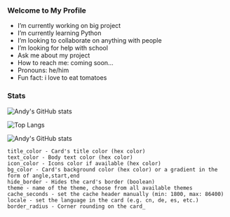 ### Welcome to My Profile

-  I’m currently working on big project
-  I’m currently learning Python
-  I’m looking to collaborate on anything with people
-  I’m looking for help with school
-  Ask me about my project
-  How to reach me: coming soon...
-  Pronouns: he/him
-  Fun fact: i love to eat tomatoes

### Stats
![Andy's GitHub stats](https://github-readme-stats.vercel.app/api?username=8544&show_icons=true&theme=nord)

![Top Langs](https://github-readme-stats.vercel.app/api/top-langs/?username=8544&layout=compact&theme=nord)




![Andy's GitHub stats](https://github-readme-stats.vercel.app/api?username=8544&show_icons=true&bg_color=#00000&title_color=00000&icon_color=00000)


    title_color - Card's title color (hex color)
    text_color - Body text color (hex color)
    icon_color - Icons color if available (hex color)
    bg_color - Card's background color (hex color) or a gradient in the form of angle,start,end
    hide_border - Hides the card's border (boolean)
    theme - name of the theme, choose from all available themes
    cache_seconds - set the cache header manually (min: 1800, max: 86400)
    locale - set the language in the card (e.g. cn, de, es, etc.)
    border_radius - Corner rounding on the card_
    
